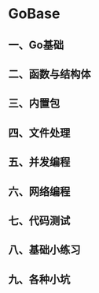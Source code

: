 # GoBase
## 一、Go基础

## 二、函数与结构体
## 三、内置包
## 四、文件处理
## 五、并发编程
## 六、网络编程
## 七、代码测试
## 八、基础小练习
## 九、各种小坑


